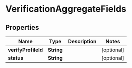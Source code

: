 

# VerificationAggregateFields

## Properties

Name | Type | Description | Notes
------------ | ------------- | ------------- | -------------
**verifyProfileId** | **String** |  |  [optional]
**status** | **String** |  |  [optional]



